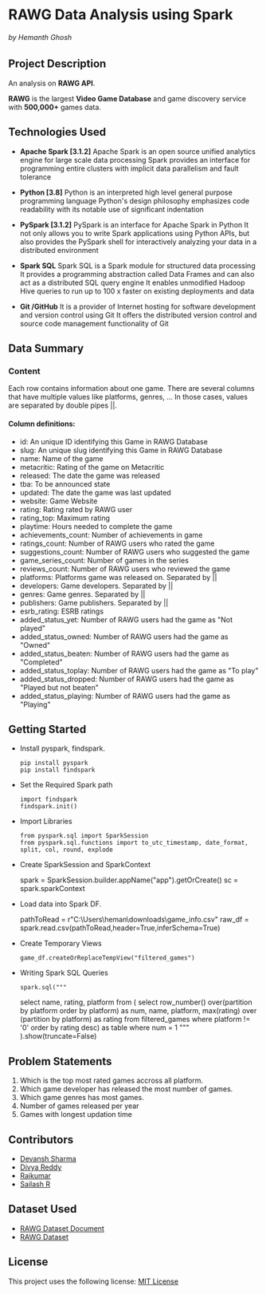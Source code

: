 # RAWG Data Analysis using Spark
###### by Hemanth Ghosh


## Project Description

An analysis on **RAWG API**.

**RAWG** is the largest **Video Game Database** and game discovery service with **500,000+** games data.



## Technologies Used


* **Apache Spark [3.1.2]** 
Apache Spark is an open source unified analytics engine for large scale data
processing Spark provides an interface for programming entire clusters with implicit data parallelism
and fault tolerance

* **Python [3.8]** 
Python is an interpreted high level general purpose programming language
Python's design philosophy emphasizes code readability with its notable use of significant
indentation

* **PySpark [3.1.2]** 
PySpark is an interface for Apache Spark in Python It not only allows you to
write Spark applications using Python APIs, but also provides the PySpark shell for interactively
analyzing your data in a distributed environment

* **Spark SQL** 
Spark SQL is a Spark module for structured data processing It provides a programming
abstraction called Data Frames and can also act as a distributed SQL query engine It enables
unmodified Hadoop Hive queries to run up to 100 x faster on existing deployments and data

* **Git /GitHub** 
It is a provider of Internet hosting for software development and version control
using Git It offers the distributed version control and source code management functionality of Git

## Data Summary

### Content

Each row contains information about one game. There are several columns that have multiple values like platforms, genres, … In those cases, values are separated by double pipes ||.

#### Column definitions:

* id: An unique ID identifying this Game in RAWG Database
* slug: An unique slug identifying this Game in RAWG Database
* name: Name of the game
* metacritic: Rating of the game on Metacritic
* released: The date the game was released
* tba: To be announced state
* updated: The date the game was last updated
* website: Game Website
* rating: Rating rated by RAWG user
* rating_top: Maximum rating
* playtime: Hours needed to complete the game
* achievements_count: Number of achievements in game
* ratings_count: Number of RAWG users who rated the game
* suggestions_count: Number of RAWG users who suggested the game
* game_series_count: Number of games in the series
* reviews_count: Number of RAWG users who reviewed the game
* platforms: Platforms game was released on. Separated by ||
* developers: Game developers. Separated by ||
* genres: Game genres. Separated by ||
* publishers: Game publishers. Separated by ||
* esrb_rating: ESRB ratings
* added_status_yet: Number of RAWG users had the game as "Not played"
* added_status_owned: Number of RAWG users had the game as "Owned"
* added_status_beaten: Number of RAWG users had the game as "Completed"
* added_status_toplay: Number of RAWG users had the game as "To play"
* added_status_dropped: Number of RAWG users had the game as "Played but not beaten"
* added_status_playing: Number of RAWG users had the game as "Playing"

## Getting Started
* Install pyspark, findspark.

      pip install pyspark
      pip install findspark
  
* Set the Required Spark path

      import findspark
      findspark.init()
* Import Libraries

      from pyspark.sql import SparkSession
      from pyspark.sql.functions import to_utc_timestamp, date_format, split, col, round, explode
      
*  Create SparkSession and SparkContext

      spark = SparkSession.builder.appName("app").getOrCreate()
      sc = spark.sparkContext

*  Load data into Spark DF.
      
      pathToRead = r"C:\Users\heman\downloads\game_info.csv"
      raw_df = spark.read.csv(pathToRead,header=True,inferSchema=True)
      
* Create Temporary Views

      game_df.createOrReplaceTempView("filtered_games")
      
* Writing Spark SQL Queries
      
      spark.sql("""
    select name, rating, platform from (
    select row_number() over(partition by platform order by platform) as num,
    name,
    platform,
    max(rating) over (partition by platform) as rating
    from filtered_games
    where platform != '0'
    order by rating desc) as table
    where num = 1
    """
      ).show(truncate=False)
## Problem Statements
  1. Which is the top most rated games accross all platform.
  2. Which game developer has released the most number of games.
  3. Which game genres has most games.
  4. Number of games released per year 
  5. Games with longest updation time

## Contributors
* [Devansh Sharma](https://github.com/devanshsharma-bigdata/P2-RAWG-Data-Analysis)
* [Divya Reddy](https://github.com/Divyaredd/BIG_DATA_PROJECT2)
* [Rajkumar](https://github.com/rajoffl/Analysis-on-RAWG-Dataset)
* [Sailash R](https://github.com/Sailash/Project_2)

## Dataset Used
* [RAWG Dataset Document](https://api.rawg.io/docs/)
* [RAWG Dataset](https://www.kaggle.com/jummyegg/rawg-game-dataset)

## License
This project uses the following license:
[MIT License](https://github.com/git/git-scm.com/blob/main/MIT-LICENSE.txt)
